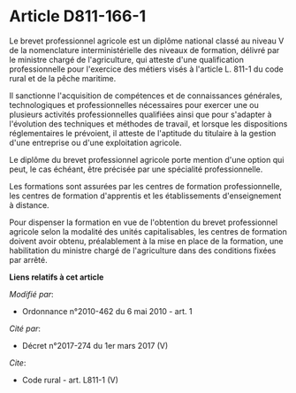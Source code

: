 # Article D811-166-1

Le brevet professionnel agricole est un diplôme national classé au niveau V de la nomenclature interministérielle des niveaux
de formation, délivré par le ministre chargé de l'agriculture, qui atteste d'une qualification professionnelle pour
l'exercice des métiers visés à l'article L. 811-1 du code rural et de la pêche maritime. 

Il sanctionne l'acquisition de compétences et de connaissances générales, technologiques et professionnelles nécessaires pour
exercer une ou plusieurs activités professionnelles qualifiées ainsi que pour s'adapter à l'évolution des techniques et
méthodes de travail, et lorsque les dispositions réglementaires le prévoient, il atteste de l'aptitude du titulaire à la
gestion d'une entreprise ou d'une exploitation agricole. 

Le diplôme du brevet professionnel agricole porte mention d'une option qui peut, le cas échéant, être précisée par une
spécialité professionnelle. 

Les formations sont assurées par les centres de formation professionnelle, les centres de formation d'apprentis et les
établissements d'enseignement à distance. 

Pour dispenser la formation en vue de l'obtention du brevet professionnel agricole selon la modalité des unités
capitalisables, les centres de formation doivent avoir obtenu, préalablement à la mise en place de la formation, une
habilitation du ministre chargé de l'agriculture dans des conditions fixées par arrêté.

**Liens relatifs à cet article**

_Modifié par_:

  - Ordonnance n°2010-462 du 6 mai 2010 - art. 1

_Cité par_:

  - Décret n°2017-274 du 1er mars 2017 (V)

_Cite_:

  - Code rural - art. L811-1 (V)
